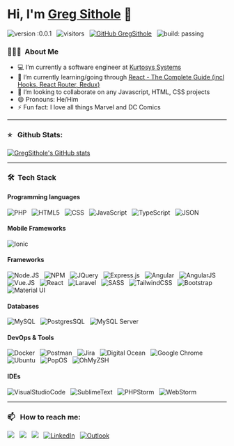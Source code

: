 # Hi, I'm [Greg Sithole](https://gregsithole.com) 👋

![version :0.0.1](https://img.shields.io/github/v/release/GregSithole/GregSithole) &nbsp;
![visitors](https://komarev.com/ghpvc/?username=GregSithole) &nbsp;
[![GitHub GregSithole](https://img.shields.io/github/followers/GregSithole?label=follow&style=social)](https://github.com/GregSithole) &nbsp;
![build: passing](https://img.shields.io/badge/build-passing-success)


### 👨🏻‍💻 &nbsp;About Me

- 💻 I’m currently a software engineer at [Kurtosys Systems](https://www.kurtosys.com/)
- 🌱 I’m currently learning/going through [React - The Complete Guide (incl Hooks, React Router, Redux)](https://www.udemy.com/course/react-the-complete-guide-incl-redux/)
- 👯 I’m looking to collaborate on any Javascript, HTML, CSS projects
- 😄 Pronouns: He/Him
- ⚡ Fun fact: I love all things Marvel and DC Comics

---

### ⭐ &nbsp; Github Stats:

[![GregSithole's GitHub stats](https://github-readme-stats.vercel.app/api?username=GregSithole&theme=onedark)](https://github.com/anuraghazra/github-readme-stats)

---

### 🛠 &nbsp;Tech Stack

#### Programming languages
![PHP](https://img.shields.io/badge/PHP-777BB4?style=flat&logo=php&logoColor=white) &nbsp;
![HTML5](https://img.shields.io/badge/HTML5-E34F26?style=flat&logo=html5&logoColor=white) &nbsp;
![CSS](https://img.shields.io/badge/-CSS-05122A?style=flat&logo=CSS3&logoColor=1572B6) &nbsp;
![JavaScript](https://img.shields.io/badge/-JavaScript-05122A?style=flat&logo=javascript) &nbsp;
![TypeScript](https://img.shields.io/badge/TypeScript-007ACC?style=flat&logo=typescript&logoColor=white) &nbsp;
![JSON](https://img.shields.io/badge/json-5E5C5C?style=flat&logo=json&logoColor=white) &nbsp;
#### Mobile Frameworks
![Ionic](https://img.shields.io/badge/Ionic-3880FF?style=flat&logo=ionic&logoColor=white) &nbsp;
#### Frameworks
![Node.JS](https://img.shields.io/badge/Node.js-339933?style=flat&logo=nodedotjs&logoColor=white) &nbsp;
![NPM](https://img.shields.io/badge/npm-CB3837?style=flat&logo=npm&logoColor=white) &nbsp;
![JQuery](https://img.shields.io/badge/jQuery-0769AD?style=flat&logo=jquery&logoColor=white) &nbsp;
![Express.js](https://img.shields.io/badge/Express.js-000000?style=flat&logo=express&logoColor=white) &nbsp;
![Angular](https://img.shields.io/badge/Angular-DD0031?style=flat&logo=angular&logoColor=white) &nbsp;
![AngularJS](https://img.shields.io/badge/AngularJS-E23237?style=flat&logo=angularjs&logoColor=white) &nbsp;
![Vue.JS](https://img.shields.io/badge/Vue.js-35495E?style=flat&logo=vuedotjs&logoColor=white) &nbsp;
![React](https://img.shields.io/badge/react-%2320232a.svg?style=flat&logo=react&logoColor=2361DAFB) &nbsp;
![Laravel](https://img.shields.io/badge/Laravel-FF2D20?style=flat&logo=laravel&logoColor=white) &nbsp;
![SASS](https://img.shields.io/badge/Sass-CC6699?style=flat&logo=sass&logoColor=white) &nbsp;
![TailwindCSS](https://img.shields.io/badge/Tailwind_CSS-38B2AC?style=flat&logo=tailwind-css&logoColor=white) &nbsp;
![Bootstrap](https://img.shields.io/badge/Bootstrap-563D7C?style=flat&logo=bootstrap&logoColor=white) &nbsp;
![Material UI](https://img.shields.io/badge/Material--UI-0081CB?style=flat&logo=material-ui&logoColor=white) &nbsp;

#### Databases
![MySQL](https://img.shields.io/badge/MySQL-00000F?style=flat&logo=mysql&logoColor=white) &nbsp;
![PostgresSQL](https://img.shields.io/badge/PostgreSQL-316192?style=flat&logo=postgresql&logoColor=white) &nbsp;
![MySQL Server](https://img.shields.io/badge/Microsoft%20SQL%20Server-CC2927?style=flat&logo=microsoft%20sql%20server&logoColor=white) &nbsp;

#### DevOps & Tools
![Docker](https://img.shields.io/badge/Docker-2CA5E0?style=flat&logo=docker&logoColor=white) &nbsp;
![Postman](https://img.shields.io/badge/Postman-FF6C37?style=flat&logo=postman&logoColor=white) &nbsp;
![Jira](https://img.shields.io/badge/Jira-0052CC?style=flat&logo=jira&logoColor=white) &nbsp;
![Digital Ocean](https://img.shields.io/badge/Digital_Ocean-0080FF?style=flat&logo=DigitalOcean&logoColor=white) &nbsp;
![Google Chrome](https://img.shields.io/badge/Google_chrome-4285F4?style=flat&logo=Google-chrome&logoColor=white) &nbsp;
![Ubuntu](https://img.shields.io/badge/Ubuntu-E95420?style=flat&logo=ubuntu&logoColor=white) &nbsp;
![PopOS](https://img.shields.io/badge/Pop!_OS-48B9C7?style=flat&logo=Pop!_OS&logoColor=white) &nbsp;
![OhMyZSH](https://img.shields.io/badge/oh_my_zsh-1A2C34?style=flat&logo=ohmyzsh&logoColor=white) &nbsp;


#### IDEs
![VisualStudioCode](https://img.shields.io/badge/Visual_Studio_Code-0078D4?style=flat&logo=visual%20studio%20code&logoColor=white) &nbsp;
![SublimeText](https://img.shields.io/badge/sublime_text-%23575757.svg?style=flat&logo=sublime-text&logoColor=important) &nbsp;
![PHPStorm](http://img.shields.io/badge/-PHPStorm-181717?style=flat&logo=phpstorm&logoColor=white) &nbsp;
![WebStorm](https://img.shields.io/badge/WebStorm-000000?style=flat&logo=WebStorm&logoColor=white) &nbsp;

---
### 📫 &nbsp; How to reach me:

<a href="https://facebook.com/Greg.Sithole"><img src="https://img.shields.io/badge/Facebook-1877F2?style=flat&logo=facebook&logoColor=white"/></a> &nbsp;
<a href="https://twitter.com/GregSithole"><img src="https://img.shields.io/badge/Twitter-1DA1F2?style=flat&logo=twitter&logoColor=white"/></a> &nbsp;
<a href="https://instagram.com/cikrosis"><img src="https://img.shields.io/badge/Instagram-E4405F?style=flat&logo=instagram&logoColor=white"/></a> &nbsp;
<a href="https://www.linkedin.com/in/greg-sithole-b6350558/"><img alt="LinkedIn" src="https://img.shields.io/badge/linkedin%20-%230077B5.svg?&style=flat&logo=linkedin&logoColor=white"/></a> &nbsp;
<a href="mailto:gregsithole@hotmail.co.za"><img alt="Outlook" src="https://img.shields.io/badge/Microsoft_Outlook-0078D4?style=flat&logo=microsoft-outlook&logoColor=white" /></a> &nbsp;



